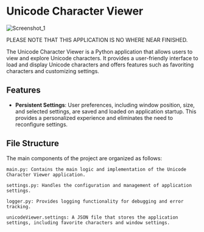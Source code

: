 # Unicode Character Viewer

![Screenshot_1](https://github.com/xKomorebi/unicodeView/assets/21682081/519fcf1c-86a2-4803-a482-f88cc4a59d7d)


PLEASE NOTE THAT THIS APPLICATION IS NO WHERE NEAR FINISHED.


The Unicode Character Viewer is a Python application that allows users to view and explore Unicode characters. It provides a user-friendly interface to load and display Unicode characters and offers features such as favoriting characters and customizing settings.

## Features

- **Persistent Settings**: User preferences, including window position, size, and selected settings, are saved and loaded on application startup. This provides a personalized experience and eliminates the need to reconfigure settings.

## File Structure

The main components of the project are organized as follows:

    main.py: Contains the main logic and implementation of the Unicode Character Viewer application.

    settings.py: Handles the configuration and management of application settings.

    logger.py: Provides logging functionality for debugging and error tracking.

    unicodeViewer.settings: A JSON file that stores the application settings, including favorite characters and window settings.
